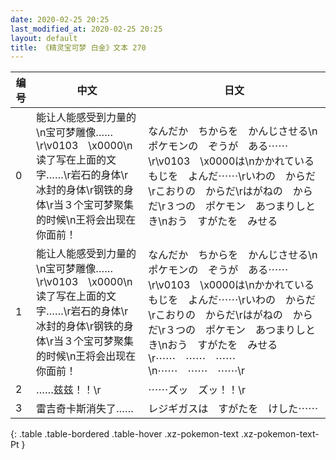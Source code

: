 ```yaml
---
date: 2020-02-25 20:25
last_modified_at: 2020-02-25 20:25
layout: default
title: 《精灵宝可梦 白金》文本 270
---
```

| 编号 | 中文 | 日文 |
| ---- | ---- | ---- |
| 0 | 能让人能感受到力量的\n宝可梦雕像……\r\v0103　\x0000\n读了写在上面的文字……\r岩石的身体\r冰封的身体\r钢铁的身体\r当３个宝可梦聚集的时候\n王将会出现在你面前！ | なんだか　ちからを　かんじさせる\nポケモンの　ぞうが　ある⋯⋯\r\v0103　\x0000は\nかかれている　もじを　よんだ⋯⋯\rいわの　からだ\rこおりの　からだ\rはがねの　からだ\r３つの　ポケモン　あつまりしとき\nおう　すがたを　みせる |
| 1 | 能让人能感受到力量的\n宝可梦雕像……\r\v0103　\x0000\n读了写在上面的文字……\r岩石的身体\r冰封的身体\r钢铁的身体\r当３个宝可梦聚集的时候\n王将会出现在你面前！ | なんだか　ちからを　かんじさせる\nポケモンの　ぞうが　ある⋯⋯\r\v0103　\x0000は\nかかれている　もじを　よんだ⋯⋯\rいわの　からだ\rこおりの　からだ\rはがねの　からだ\r３つの　ポケモン　あつまりしとき\nおう　すがたを　みせる\r⋯⋯　⋯⋯　⋯⋯\n⋯⋯　⋯⋯　⋯⋯\r |
| 2 | ……兹兹！！\r | ⋯⋯ズッ　ズッ！！\r |
| 3 | 雷吉奇卡斯消失了…… | レジギガスは　すがたを　けした⋯⋯ |
{: .table .table-bordered .table-hover .xz-pokemon-text .xz-pokemon-text-Pt }